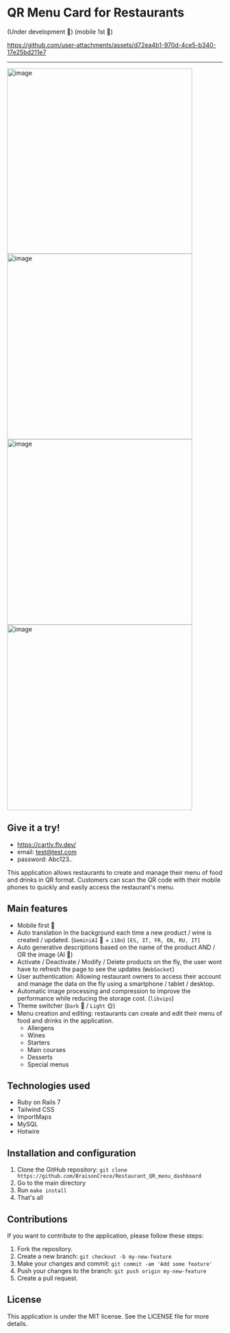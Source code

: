 # QR Menu Card for Restaurants
(Under development 🔨)
(mobile 1st 📱)

https://github.com/user-attachments/assets/d72ea4b1-970d-4ce5-b340-17e25bd211e7

---

<img width="432" alt="image" src="https://github.com/user-attachments/assets/a8ecccf5-4f44-4639-8c9b-3117392d4463">
<img width="432" alt="image" src="https://github.com/user-attachments/assets/9ae58413-a1eb-4bb0-bb5e-0426640510ac">
<img width="432" alt="image" src="https://github.com/user-attachments/assets/6ea2c41e-dfbe-41a9-9bc2-d54bb7ce2b3a">
<img width="432" alt="image" src="https://github.com/user-attachments/assets/c64a29b0-d8d8-4315-b8be-ed26d88f79ea">

## Give it a try!
- https://cartly.fly.dev/
- email: test@test.com
- password: Abc123..

This application allows restaurants to create and manage their menu of food and drinks in QR format. Customers can scan the QR code with their mobile phones to quickly and easily access the restaurant's menu.

## Main features

- Mobile first 📲
- Auto translation in the background each time a new product / wine is created / updated. (`GeminiAI` 🔮 + `i18n`) `[ES, IT, FR, EN, RU, IT]`
- Auto generative descriptions based on the name of the product AND / OR the image (AI 🔮)
- Activate / Deactivate / Modify / Delete products on the fly, the user wont have to refresh the page to see the updates (`WebSocket`)
- User authentication: Allowing restaurant owners to access their account and manage the data on the fly using a smartphone / tablet / desktop.
- Automatic image processing and compression to improve the performance while reducing the storage cost. (`libvips`)
- Theme switcher (`Dark` 🌙 / `Light` 🌞)
- Menu creation and editing: restaurants can create and edit their menu of food and drinks in the application.
    - Allergens
    - Wines
    - Starters
    - Main courses
    - Desserts
    - Special menus

## Technologies used

- Ruby on Rails 7
- Tailwind CSS
- ImportMaps
- MySQL
- Hotwire

## Installation and configuration

1. Clone the GitHub repository: `git clone https://github.com/BraisonCrece/Restaurant_QR_menu_dashboard`
2. Go to the main directory
3. Run `make install`
4. That's all

## Contributions

If you want to contribute to the application, please follow these steps:

1. Fork the repository.
2. Create a new branch: `git checkout -b my-new-feature`
3. Make your changes and commit: `git commit -am 'Add some feature'`
4. Push your changes to the branch: `git push origin my-new-feature`
5. Create a pull request.

## License

This application is under the MIT license. See the LICENSE file for more details.
